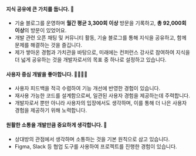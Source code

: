 #### 지식 공유에 큰 가치를 둡니다. 📖
- 기술 블로그를 운영하며 **월간 평균 3,300회 이상** 방문을 기록하고, **총 92,000회 이상**의 방문이 있었어요.
- 개발 관련 오픈 채팅 및 커뮤니티 활동, 기술 블로그를 통해 지식을 공유하고, 함께 문제를 해결하는 것을 즐깁니다.
- 제가 쌓아온 경험과 가치관을 바탕으로, 미래에는 컨퍼런스 강사로 참여하여 지식을 더 넓게 공유하는 것을 개발자로서의 목표 중 하나로 설정하고 있습니다.

#### 사용자 중심 개발을 좋아합니다. 👨‍👩‍👧‍👦
- 사용자 피드백을 적극 수렴하여 기능 개선에 반영한 경험이 있습니다.
- 재사용 가능한 코드를 설계함으로써, 일관된 사용자 경험을 제공하는데 주력합니다.
- 개발자로서 뿐만 아니라 사용자의 입장에서도 생각하며, 이를 통해 더 나은 사용자 경험을 제공하기 위해 노력합니다.

#### 원활한 소통을 개발만큼 중요하게 생각합니다. 🤗
- 상대방의 관점에서 생각하며 소통하는 것을 기본 원칙으로 삼고 있습니다.
- Figma, Slack 등 협업 도구를 사용하여 프로젝트를 진행한 경험이 있습니다.